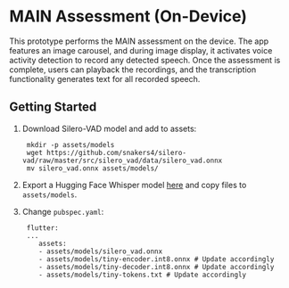 # MAIN Assessment (On-Device)

This prototype performs the MAIN assessment on the device. The app features an image carousel, and during image display, it activates voice activity detection to record any detected speech. Once the assessment is complete, users can playback the recordings, and the transcription functionality generates text for all recorded speech.

## Getting Started

1. Download Silero-VAD model and add to assets:

        mkdir -p assets/models
        wget https://github.com/snakers4/silero-vad/raw/master/src/silero_vad/data/silero_vad.onnx
        mv silero_vad.onnx assets/models/

2. Export a Hugging Face Whisper model [here](../../scripts/whisper) and copy files to `assets/models`.

3. Change `pubspec.yaml`:

        flutter:
        ...
           assets:
           - assets/models/silero_vad.onnx
           - assets/models/tiny-encoder.int8.onnx # Update accordingly
           - assets/models/tiny-decoder.int8.onnx # Update accordingly
           - assets/models/tiny-tokens.txt # Update accordingly
